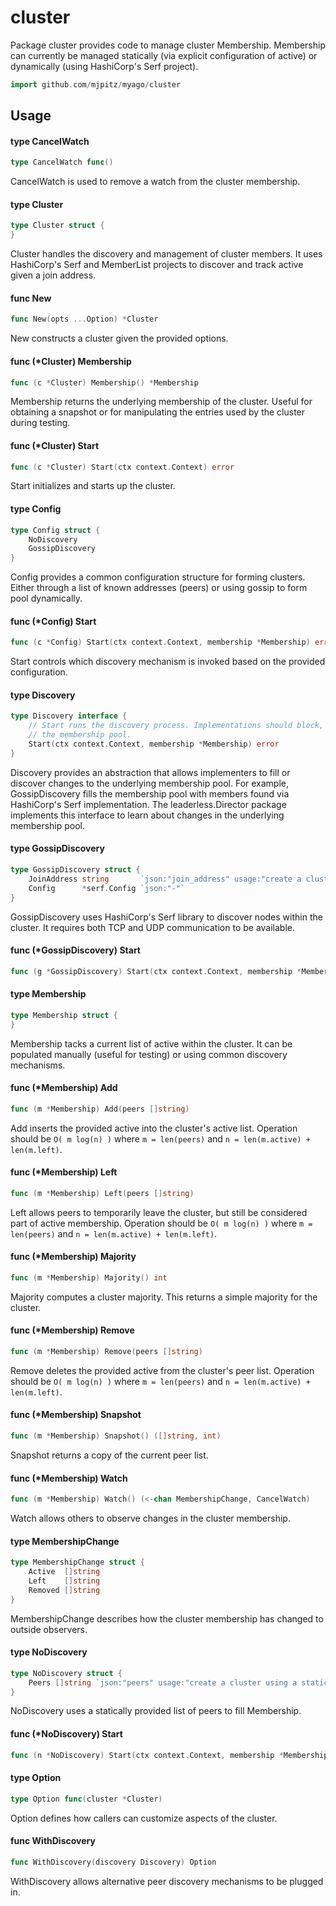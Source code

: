 # cluster

Package cluster provides code to manage cluster Membership. Membership can
currently be managed statically (via explicit configuration of active) or
dynamically (using HashiCorp's Serf project).

```go
import github.com/mjpitz/myago/cluster
```

## Usage

#### type CancelWatch

```go
type CancelWatch func()
```

CancelWatch is used to remove a watch from the cluster membership.

#### type Cluster

```go
type Cluster struct {
}
```

Cluster handles the discovery and management of cluster members. It uses
HashiCorp's Serf and MemberList projects to discover and track active given a
join address.

#### func New

```go
func New(opts ...Option) *Cluster
```

New constructs a cluster given the provided options.

#### func (\*Cluster) Membership

```go
func (c *Cluster) Membership() *Membership
```

Membership returns the underlying membership of the cluster. Useful for
obtaining a snapshot or for manipulating the entries used by the cluster during
testing.

#### func (\*Cluster) Start

```go
func (c *Cluster) Start(ctx context.Context) error
```

Start initializes and starts up the cluster.

#### type Config

```go
type Config struct {
	NoDiscovery
	GossipDiscovery
}
```

Config provides a common configuration structure for forming clusters. Either
through a list of known addresses (peers) or using gossip to form pool
dynamically.

#### func (\*Config) Start

```go
func (c *Config) Start(ctx context.Context, membership *Membership) error
```

Start controls which discovery mechanism is invoked based on the provided
configuration.

#### type Discovery

```go
type Discovery interface {
	// Start runs the discovery process. Implementations should block, regardless if they're filling or subscribing to
	// the membership pool.
	Start(ctx context.Context, membership *Membership) error
}
```

Discovery provides an abstraction that allows implementers to fill or discover
changes to the underlying membership pool. For example, GossipDiscovery fills
the membership pool with members found via HashiCorp's Serf implementation. The
leaderless.Director package implements this interface to learn about changes in
the underlying membership pool.

#### type GossipDiscovery

```go
type GossipDiscovery struct {
	JoinAddress string       `json:"join_address" usage:"create a cluster dynamically through a single join address"`
	Config      *serf.Config `json:"-"`
}
```

GossipDiscovery uses HashiCorp's Serf library to discover nodes within the
cluster. It requires both TCP and UDP communication to be available.

#### func (\*GossipDiscovery) Start

```go
func (g *GossipDiscovery) Start(ctx context.Context, membership *Membership) error
```

#### type Membership

```go
type Membership struct {
}
```

Membership tacks a current list of active within the cluster. It can be
populated manually (useful for testing) or using common discovery mechanisms.

#### func (\*Membership) Add

```go
func (m *Membership) Add(peers []string)
```

Add inserts the provided active into the cluster's active list. Operation should
be `O( m log(n) )` where `m = len(peers)` and `n = len(m.active) + len(m.left)`.

#### func (\*Membership) Left

```go
func (m *Membership) Left(peers []string)
```

Left allows peers to temporarily leave the cluster, but still be considered part
of active membership. Operation should be `O( m log(n) )` where `m = len(peers)`
and `n = len(m.active) + len(m.left)`.

#### func (\*Membership) Majority

```go
func (m *Membership) Majority() int
```

Majority computes a cluster majority. This returns a simple majority for the
cluster.

#### func (\*Membership) Remove

```go
func (m *Membership) Remove(peers []string)
```

Remove deletes the provided active from the cluster's peer list. Operation
should be `O( m log(n) )` where `m = len(peers)` and `n = len(m.active) + len(m.left)`.

#### func (\*Membership) Snapshot

```go
func (m *Membership) Snapshot() ([]string, int)
```

Snapshot returns a copy of the current peer list.

#### func (\*Membership) Watch

```go
func (m *Membership) Watch() (<-chan MembershipChange, CancelWatch)
```

Watch allows others to observe changes in the cluster membership.

#### type MembershipChange

```go
type MembershipChange struct {
	Active  []string
	Left    []string
	Removed []string
}
```

MembershipChange describes how the cluster membership has changed to outside
observers.

#### type NoDiscovery

```go
type NoDiscovery struct {
	Peers []string `json:"peers" usage:"create a cluster using a static list of addresses"`
}
```

NoDiscovery uses a statically provided list of peers to fill Membership.

#### func (\*NoDiscovery) Start

```go
func (n *NoDiscovery) Start(ctx context.Context, membership *Membership) error
```

#### type Option

```go
type Option func(cluster *Cluster)
```

Option defines how callers can customize aspects of the cluster.

#### func WithDiscovery

```go
func WithDiscovery(discovery Discovery) Option
```

WithDiscovery allows alternative peer discovery mechanisms to be plugged in.
